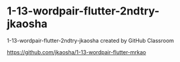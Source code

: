 # 1-13-wordpair-flutter-2ndtry-jkaosha
1-13-wordpair-flutter-2ndtry-jkaosha created by GitHub Classroom

https://github.com/jkaosha/1-13-wordpair-flutter-mrkao

